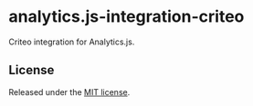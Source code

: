 # analytics.js-integration-criteo

Criteo integration for Analytics.js.

## License

Released under the [MIT license](LICENSE).
